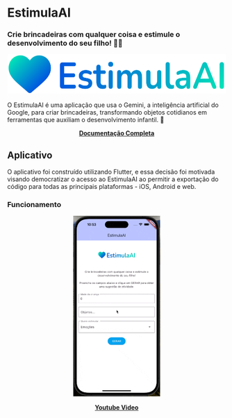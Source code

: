 # EstimulaAI

### Crie brincadeiras com qualquer coisa e estimule o desenvolvimento do seu filho! 🌈💙

<img src="assets/images/image.png"><figcaption></figcaption>

O EstimulaAI é uma aplicação que usa o Gemini, a inteligência artificial do Google, para criar brincadeiras, transformando objetos cotidianos em ferramentas que auxiliam o desenvolvimento infantil. 🧠

<p align="center">
  <b>
    <a href="https://adspacheco.gitbook.io/estimulaai/">Documentação Completa</a>
  </b>
</p>

## Aplicativo

O aplicativo foi construído utilizando Flutter, e essa decisão foi motivada visando democratizar o acesso ao EstimulaAI ao permitir a exportação do código para todas as principais plataformas - iOS, Android e web. 

### Funcionamento
<p align="center">
<img src="assets/images/live-app.gif" width="200"><figcaption></figcaption>
</p>
<p align="center">
  <b>
    <a href="https://www.youtube.com/watch?v=R_boKu4PiwY">Youtube Video</a>
  </b>
</p>